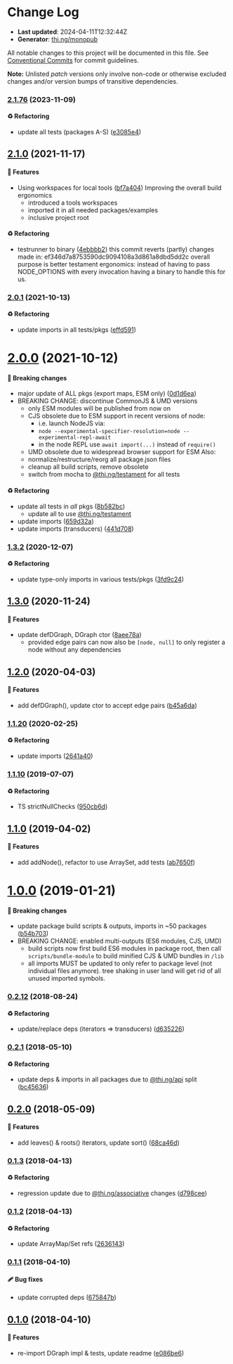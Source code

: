 # Change Log

- **Last updated**: 2024-04-11T12:32:44Z
- **Generator**: [thi.ng/monopub](https://thi.ng/monopub)

All notable changes to this project will be documented in this file.
See [Conventional Commits](https://conventionalcommits.org/) for commit guidelines.

**Note:** Unlisted _patch_ versions only involve non-code or otherwise excluded changes
and/or version bumps of transitive dependencies.

### [2.1.76](https://github.com/thi-ng/umbrella/tree/@thi.ng/dgraph@2.1.76) (2023-11-09)

#### ♻️ Refactoring

- update all tests (packages A-S) ([e3085e4](https://github.com/thi-ng/umbrella/commit/e3085e4))

## [2.1.0](https://github.com/thi-ng/umbrella/tree/@thi.ng/dgraph@2.1.0) (2021-11-17)

#### 🚀 Features

- Using workspaces for local tools ([bf7a404](https://github.com/thi-ng/umbrella/commit/bf7a404))
  Improving the overall build ergonomics
  - introduced a tools workspaces
  - imported it in all needed packages/examples
  - inclusive project root

#### ♻️ Refactoring

- testrunner to binary ([4ebbbb2](https://github.com/thi-ng/umbrella/commit/4ebbbb2))
  this commit reverts (partly) changes made in:
  ef346d7a8753590dc9094108a3d861a8dbd5dd2c
  overall purpose is better testament ergonomics:
  instead of having to pass NODE_OPTIONS with every invocation
  having a binary to handle this for us.

### [2.0.1](https://github.com/thi-ng/umbrella/tree/@thi.ng/dgraph@2.0.1) (2021-10-13)

#### ♻️ Refactoring

- update imports in all tests/pkgs ([effd591](https://github.com/thi-ng/umbrella/commit/effd591))

# [2.0.0](https://github.com/thi-ng/umbrella/tree/@thi.ng/dgraph@2.0.0) (2021-10-12)

#### 🛑 Breaking changes

- major update of ALL pkgs (export maps, ESM only) ([0d1d6ea](https://github.com/thi-ng/umbrella/commit/0d1d6ea))
- BREAKING CHANGE: discontinue CommonJS & UMD versions
  - only ESM modules will be published from now on
  - CJS obsolete due to ESM support in recent versions of node:
    - i.e. launch NodeJS via:
    - `node --experimental-specifier-resolution=node --experimental-repl-await`
    - in the node REPL use `await import(...)` instead of `require()`
  - UMD obsolete due to widespread browser support for ESM
  Also:
  - normalize/restructure/reorg all package.json files
  - cleanup all build scripts, remove obsolete
  - switch from mocha to [@thi.ng/testament](https://github.com/thi-ng/umbrella/tree/main/packages/testament) for all tests

#### ♻️ Refactoring

- update all tests in _all_ pkgs ([8b582bc](https://github.com/thi-ng/umbrella/commit/8b582bc))
  - update all to use [@thi.ng/testament](https://github.com/thi-ng/umbrella/tree/main/packages/testament)
- update imports ([659d32a](https://github.com/thi-ng/umbrella/commit/659d32a))
- update imports (transducers) ([441d708](https://github.com/thi-ng/umbrella/commit/441d708))

### [1.3.2](https://github.com/thi-ng/umbrella/tree/@thi.ng/dgraph@1.3.2) (2020-12-07)

#### ♻️ Refactoring

- update type-only imports in various tests/pkgs ([3fd9c24](https://github.com/thi-ng/umbrella/commit/3fd9c24))

## [1.3.0](https://github.com/thi-ng/umbrella/tree/@thi.ng/dgraph@1.3.0) (2020-11-24)

#### 🚀 Features

- update defDGraph, DGraph ctor ([8aee78a](https://github.com/thi-ng/umbrella/commit/8aee78a))
  - provided edge pairs can now also be `[node, null]` to only register
    a node without any dependencies

## [1.2.0](https://github.com/thi-ng/umbrella/tree/@thi.ng/dgraph@1.2.0) (2020-04-03)

#### 🚀 Features

- add defDGraph(), update ctor to accept edge pairs ([b45a6da](https://github.com/thi-ng/umbrella/commit/b45a6da))

### [1.1.20](https://github.com/thi-ng/umbrella/tree/@thi.ng/dgraph@1.1.20) (2020-02-25)

#### ♻️ Refactoring

- update imports ([2641a40](https://github.com/thi-ng/umbrella/commit/2641a40))

### [1.1.10](https://github.com/thi-ng/umbrella/tree/@thi.ng/dgraph@1.1.10) (2019-07-07)

#### ♻️ Refactoring

- TS strictNullChecks ([950cb6d](https://github.com/thi-ng/umbrella/commit/950cb6d))

## [1.1.0](https://github.com/thi-ng/umbrella/tree/@thi.ng/dgraph@1.1.0) (2019-04-02)

#### 🚀 Features

- add addNode(), refactor to use ArraySet, add tests ([ab7650f](https://github.com/thi-ng/umbrella/commit/ab7650f))

# [1.0.0](https://github.com/thi-ng/umbrella/tree/@thi.ng/dgraph@1.0.0) (2019-01-21)

#### 🛑 Breaking changes

- update package build scripts & outputs, imports in ~50 packages ([b54b703](https://github.com/thi-ng/umbrella/commit/b54b703))
- BREAKING CHANGE: enabled multi-outputs (ES6 modules, CJS, UMD)
  - build scripts now first build ES6 modules in package root, then call
    `scripts/bundle-module` to build minified CJS & UMD bundles in `/lib`
  - all imports MUST be updated to only refer to package level
    (not individual files anymore). tree shaking in user land will get rid of
    all unused imported symbols.

### [0.2.12](https://github.com/thi-ng/umbrella/tree/@thi.ng/dgraph@0.2.12) (2018-08-24)

#### ♻️ Refactoring

- update/replace deps (iterators => transducers) ([d635226](https://github.com/thi-ng/umbrella/commit/d635226))

### [0.2.1](https://github.com/thi-ng/umbrella/tree/@thi.ng/dgraph@0.2.1) (2018-05-10)

#### ♻️ Refactoring

- update deps & imports in all packages due to [@thi.ng/api](https://github.com/thi-ng/umbrella/tree/main/packages/api) split ([bc45636](https://github.com/thi-ng/umbrella/commit/bc45636))

## [0.2.0](https://github.com/thi-ng/umbrella/tree/@thi.ng/dgraph@0.2.0) (2018-05-09)

#### 🚀 Features

- add leaves() & roots() iterators, update sort() ([68ca46d](https://github.com/thi-ng/umbrella/commit/68ca46d))

### [0.1.3](https://github.com/thi-ng/umbrella/tree/@thi.ng/dgraph@0.1.3) (2018-04-13)

#### ♻️ Refactoring

- regression update due to [@thi.ng/associative](https://github.com/thi-ng/umbrella/tree/main/packages/associative) changes ([d798cee](https://github.com/thi-ng/umbrella/commit/d798cee))

### [0.1.2](https://github.com/thi-ng/umbrella/tree/@thi.ng/dgraph@0.1.2) (2018-04-13)

#### ♻️ Refactoring

- update ArrayMap/Set refs ([2636143](https://github.com/thi-ng/umbrella/commit/2636143))

### [0.1.1](https://github.com/thi-ng/umbrella/tree/@thi.ng/dgraph@0.1.1) (2018-04-10)

#### 🩹 Bug fixes

- update corrupted deps ([675847b](https://github.com/thi-ng/umbrella/commit/675847b))

## [0.1.0](https://github.com/thi-ng/umbrella/tree/@thi.ng/dgraph@0.1.0) (2018-04-10)

#### 🚀 Features

- re-import DGraph impl & tests, update readme ([e086be6](https://github.com/thi-ng/umbrella/commit/e086be6))
